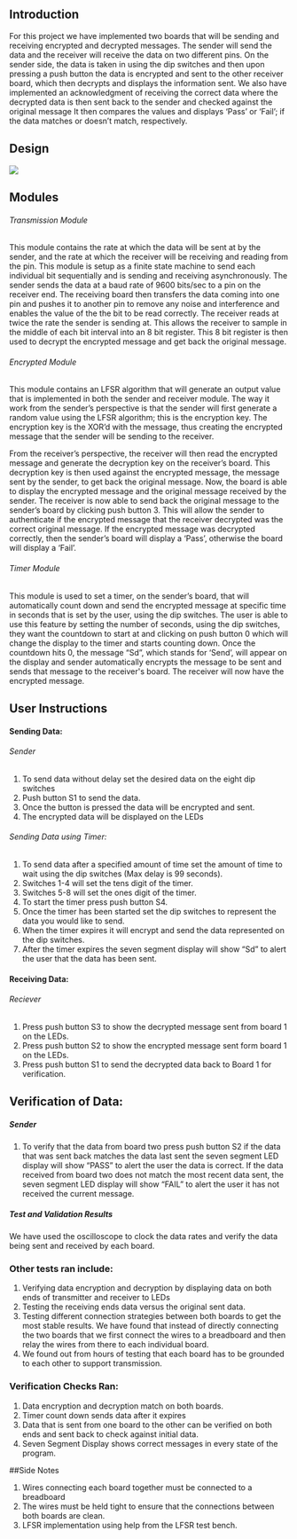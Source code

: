 ## Introduction

For this project we  have implemented two boards that will be sending and receiving encrypted and decrypted messages. The sender will send the data and the receiver will receive the data on two different pins. On the sender side, the data is taken in using the dip switches and
then upon pressing a push button the data is encrypted and sent to the other receiver board, which then decrypts and displays the information sent. We also have implemented an acknowledgment of receiving the correct data where the decrypted data is then sent back to the sender and checked against the original message  It then compares the values and displays ‘Pass’ or ‘Fail’;  if the data matches or doesn’t match, respectively.


## Design
 

![](https://github.com/mgit7/Spartan6E-FPGA/blob/master/Design.jpg)


## Modules


###### Transmission Module

This module contains the rate at which the data will be sent at by the sender, and the rate at which the receiver will be receiving and reading from the pin. This module is setup as a finite state machine to send each individual bit sequentially and is sending and receiving asynchronously. The sender sends the data at a baud rate of 9600 bits/sec to a pin
on the receiver end. The receiving board then transfers the data coming into one pin and pushes it to another pin to remove any noise and interference and enables the value of the the bit to be read correctly. The receiver reads at twice the rate the sender is sending at. This allows the receiver to sample in the middle of each bit interval into an 8 bit register. This 8 bit register is then used to decrypt the encrypted message and get back the original message. 



###### Encrypted Module

This module contains an LFSR algorithm that will generate an output value that is implemented in both the sender and receiver module. The way it work from the sender’s perspective  is that the sender will first generate a random value using the LFSR algorithm; this
is the encryption key. The encryption key is the   XOR’d with the  message, thus creating the encrypted message that the sender will be sending to the receiver.


From the receiver’s perspective, the receiver will then read the encrypted message and generate the decryption key on the receiver’s board. This decryption key is then used against the encrypted message, the message sent by the sender,  to get back the original message. Now, the board is able to display the encrypted message and the original message received by the sender. The receiver is now able to send back the original message to the sender’s board by clicking push button 3. This will allow the sender to authenticate if the encrypted message that the receiver decrypted was the correct original message. If the encrypted message was decrypted correctly, then the sender’s board will display a ‘Pass’, otherwise the board will display a ‘Fail’.


###### Timer Module

This module is used to set a timer, on the sender’s board, that will automatically count down and send the encrypted message at specific time in seconds that is  set by the user, using the dip switches. The user is able to use this feature by setting the number of seconds,
using the dip switches, they want the countdown to start at and clicking on push button 0 which will change the display to the timer and starts counting down. Once the countdown hits 0, the message “Sd”, which stands for ‘Send’, will appear on the display and sender automatically encrypts the message to be sent and sends that message to the receiver's board. The receiver will now have the encrypted message.



## User Instructions

#### Sending Data:
 
###### Sender

1.   To send data without delay set the desired data on the eight dip switches
2.   Push button S1 to send the data.
3.   Once the button is pressed the data will be encrypted and sent.
4.   The encrypted data will be displayed on the LEDs


###### Sending Data using Timer:

1.   To send data after a specified amount of time set the amount of time to wait using the dip switches (Max delay is 99 seconds).
2.   Switches 1-4 will set the tens digit of the timer.
3.   Switches 5-8 will set the ones digit of the timer.
4.   To start the timer press push button S4. 
5.   Once the timer has been started set the dip switches to represent the data you would like to send.
6.   When the timer expires it will encrypt and send the data represented on the dip switches.
7.   After the timer expires the seven segment display will show “Sd” to alert the user that the data has been sent.

 


#### Receiving Data:
 
###### Reciever

1.   Press push button S3 to show the decrypted message sent from board 1 on the LEDs.
2.   Press push button S2 to show the encrypted message sent form board 1 on the LEDs.
3.   Press push button S1 to send the decrypted data back to Board 1 for verification.

 


## Verification of Data:
 
##### Sender

1. To verify that the data from board two press push button S2 if the data that was sent back matches the data last sent the seven segment LED display will show “PASS” to alert the user the data is correct. If the data received from board two does not match the most recent data sent, the seven segment LED display will show “FAIL” to alert the user it has not received the current message.



##### Test and Validation Results


We have used the oscilloscope to clock the data rates and verify the data being sent and received by each board.


### Other tests ran include:

1. Verifying data encryption and decryption by displaying data on both ends of transmitter and receiver to LEDs
2. Testing the receiving ends data versus the original sent data.
3. Testing different connection strategies between both boards to get the most stable results. We have found that instead of directly connecting the two boards that we first connect the wires to a breadboard and then relay the wires from there to each individual board.
4. We found out from hours of testing that each board has to be grounded to each other to support transmission.


### Verification Checks Ran:

1. Data encryption and decryption match on both boards. 
2. Timer count down sends data after it expires
3. Data that is sent from one board to the other can be verified on both ends and sent back to check against initial data.
4. Seven Segment Display shows correct messages in every state of the program.


##Side Notes

1. Wires connecting each board together must be connected to a breadboard
2. The wires must be held tight to ensure that the connections between both boards are clean.
3. LFSR implementation using help from the LFSR test bench.

